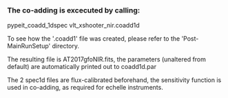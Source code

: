 ### The co-adding is excecuted by calling: 

pypeit_coadd_1dspec vlt_xshooter_nir.coadd1d

To see how the '.coadd1' file was created, please refer to the 'Post-MainRunSetup' directory.

The resulting file is AT2017gfoNIR.fits, the parameters (unaltered from default) are automatically printed out to coadd1d.par

The 2 spec1d files are flux-calibrated beforehand, the sensitivity function is used in co-adding, as required for echelle instruments.
